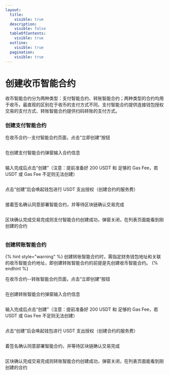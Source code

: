 ```yaml
---
layout:
  title:
    visible: true
  description:
    visible: false
  tableOfContents:
    visible: true
  outline:
    visible: true
  pagination:
    visible: true
---
```


# 创建收币智能合约

收币智能合约分为两种类型：支付智能合约、转账智能合约；两种类型的合约均用于收币，最直观的区别在于收币的支付方式不同，支付智能合约提供连接钱包授权交易的支付方式、转账智能合约提供扫码转账的支付方式。

### 创建支付智能合约

在收币合约--支付智能合约页面，点击“立即创建”按钮

<figure><img src="../../../.gitbook/assets/3.png" alt=""><figcaption></figcaption></figure>

在创建支付智能合约弹窗输入合约信息

<figure><img src="../../../.gitbook/assets/screencapture-backstage-b2b-pre-ufcfan-org-2025-04-09-15_19_26.png" alt=""><figcaption></figcaption></figure>

输入完成后点击“创建”（注意：提前准备好 200 USDT 和 足够的 Gas Fee，若 USDT 或 Gas Fee 不足则无法创建）

<figure><img src="../../../.gitbook/assets/4.png" alt=""><figcaption></figcaption></figure>

点击“创建”后会唤起钱包进行 USDT 支出授权（创建合约的服务费）

<figure><img src="../../../.gitbook/assets/5.png" alt=""><figcaption></figcaption></figure>

接着签名确认同意部署智能合约，并等待区块链确认交易完成

<figure><img src="../../../.gitbook/assets/6.png" alt=""><figcaption></figcaption></figure>

区块确认完成交易完成则支付智能合约创建成功，弹窗关闭，在列表页面能看到刚创建的合约

<figure><img src="../../../.gitbook/assets/screencapture-backstage-b2b-pre-ufcfan-org-2025-04-09-15_41_37.png" alt=""><figcaption></figcaption></figure>

### 创建转账智能合约

{% hint style="warning" %}
创建转账智能合约时，需指定财务钱包地址和关联的收币智能合约地址，即创建转账智能合约的前提是先创建收币智能合约。
{% endhint %}

在收币合约--转账智能合约页面，点击“立即创建”按钮

<figure><img src="../../../.gitbook/assets/7.png" alt=""><figcaption></figcaption></figure>

在创建转账智能合约弹窗输入合约信息

<figure><img src="../../../.gitbook/assets/screencapture-backstage-b2b-pre-ufcfan-org-2025-04-09-16_04_09.png" alt=""><figcaption></figcaption></figure>

输入完成后点击“创建”（注意：提前准备好 200 USDT 和 足够的 Gas Fee，若 USDT 或 Gas Fee 不足则无法创建）

<figure><img src="../../../.gitbook/assets/8.png" alt=""><figcaption></figcaption></figure>

点击“创建”后会唤起钱包进行 USDT 支出授权（创建合约的服务费）

<figure><img src="../../../.gitbook/assets/9.png" alt=""><figcaption></figcaption></figure>

着签名确认同意部署智能合约，并等待区块链确认交易完成

<figure><img src="../../../.gitbook/assets/10.png" alt=""><figcaption></figcaption></figure>

区块确认完成交易完成则转账智能合约创建成功，弹窗关闭，在列表页面能看到刚创建的合约

<figure><img src="../../../.gitbook/assets/screencapture-backstage-b2b-pre-ufcfan-org-2025-04-09-19_46_55.png" alt=""><figcaption></figcaption></figure>

